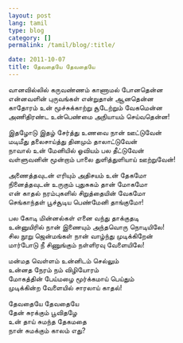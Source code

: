 ```yaml
---
layout: post
lang: tamil
type: blog
category: []
permalink: /tamil/blog/:title/

date: 2011-10-07
title: தேவதையே தேவதையே
---
```


வானவில்லில் கருவண்ணம் காணாமல் போனதென்ன <br/>
என்னவளின் புருவங்கள் என்றுதான் ஆனதென்ன <br/>
காதோரம் உன் மூச்சுக்காற்று சூடேற்றும் வேகமென்ன <br/>
அணிதிரண்ட உன்பெண்மை அநியாயம் செய்வதென்ன!

இதழோடு இதழ் சேர்த்து உணவை நான் ஊட்டுவேன் <br/>
மடிமீது தலைசாய்த்து தினமும் தாலாட்டுவேன் <br/>
நாவால் உன் மேனியில் ஓவியம் பல தீட்டுவேன் <br/>
வள்ளுவனின் மூன்றாம் பாலை துளித்துளியாய் ஊற்றுவேன்!

அணைத்தவுடன் எரியும் அதிசயம் உன் தேகமோ <br/>
நினைத்தவுடன் உருகும் புதுசுகம் தான் மோகமோ <br/>
என் காதல் நரம்புகளில் சிறுத்தையின் வேகமோ <br/>
செங்காந்தள் பூச்சூடிய பெண்மேனி தாங்குமோ!

பல கோடி மின்னல்கள் எனை வந்து தாக்குதடி <br/>
உன்னுயிரில் நான் இணையும் அந்தவொரு நொடியிலே! <br/>
சில நூறு ஜென்மங்கள் நான் வாழ்ந்து முடிக்கிறேன் <br/>
மார்போடு நீ சிணுங்கும் நள்ளிரவு வேளையிலே!

மன்மத வெள்ளம் உன்னிடம் செல்லும் <br/>
உன்னத நேரம் நம் விழியோரம் <br/>
மோகத்தின் பேய்மழை மூர்க்கமாய் பெய்தும் <br/>
முடிக்கின்ற வேளையில் சாரலாய் காதல்!

தேவதையே தேவதையே <br/>
தேன் சுரக்கும் பூவிதழே <br/>
உன் தாய் சுமந்த தேகமதை <br/>
நான் சுமக்கும் காலம் எது?
